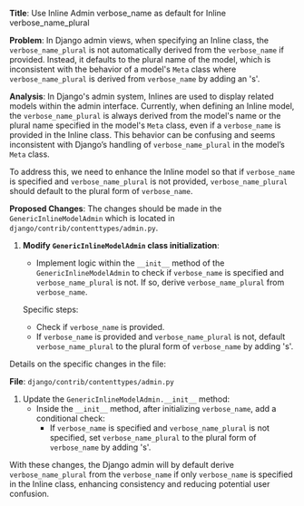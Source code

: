 **Title**: Use Inline Admin verbose_name as default for Inline verbose_name_plural

**Problem**: 
In Django admin views, when specifying an Inline class, the `verbose_name_plural` is not automatically derived from the `verbose_name` if provided. Instead, it defaults to the plural name of the model, which is inconsistent with the behavior of a model's `Meta` class where `verbose_name_plural` is derived from `verbose_name` by adding an 's'.

**Analysis**: 
In Django's admin system, Inlines are used to display related models within the admin interface. Currently, when defining an Inline model, the `verbose_name_plural` is always derived from the model's name or the plural name specified in the model's `Meta` class, even if a `verbose_name` is provided in the Inline class. This behavior can be confusing and seems inconsistent with Django’s handling of `verbose_name_plural` in the model’s `Meta` class.

To address this, we need to enhance the Inline model so that if `verbose_name` is specified and `verbose_name_plural` is not provided, `verbose_name_plural` should default to the plural form of `verbose_name`.

**Proposed Changes**:
The changes should be made in the `GenericInlineModelAdmin` which is located in `django/contrib/contenttypes/admin.py`.

1. **Modify `GenericInlineModelAdmin` class initialization**:
    - Implement logic within the `__init__` method of the `GenericInlineModelAdmin` to check if `verbose_name` is specified and `verbose_name_plural` is not. If so, derive `verbose_name_plural` from `verbose_name`.

    Specific steps:
    - Check if `verbose_name` is provided.
    - If `verbose_name` is provided and `verbose_name_plural` is not, default `verbose_name_plural` to the plural form of `verbose_name` by adding 's'.

Details on the specific changes in the file:

**File**: `django/contrib/contenttypes/admin.py`
1. Update the `GenericInlineModelAdmin.__init__` method:
   - Inside the `__init__` method, after initializing `verbose_name`, add a conditional check:
     - If `verbose_name` is specified and `verbose_name_plural` is not specified, set `verbose_name_plural` to the plural form of `verbose_name` by adding 's'.

With these changes, the Django admin will by default derive `verbose_name_plural` from the `verbose_name` if only `verbose_name` is specified in the Inline class, enhancing consistency and reducing potential user confusion.